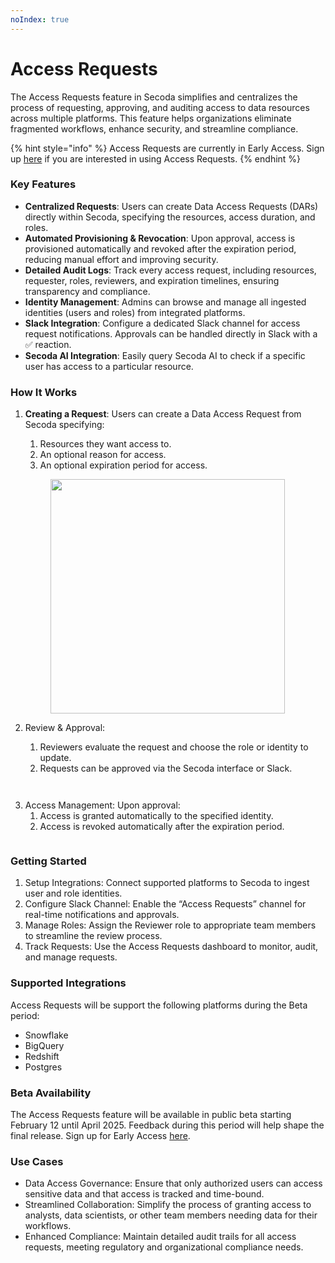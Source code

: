 ```yaml
---
noIndex: true
---
```


# Access Requests

The Access Requests feature in Secoda simplifies and centralizes the process of requesting, approving, and auditing access to data resources across multiple platforms. This feature helps organizations eliminate fragmented workflows, enhance security, and streamline compliance.

{% hint style="info" %}
Access Requests are currently in Early Access. Sign up [here](https://tally.so/r/n0DBQ6) if you are interested in using Access Requests.
{% endhint %}



### Key Features

* **Centralized Requests**: Users can create Data Access Requests (DARs) directly within Secoda, specifying the resources, access duration, and roles.
* **Automated Provisioning & Revocation**: Upon approval, access is provisioned automatically and revoked after the expiration period, reducing manual effort and improving security.
* **Detailed Audit Logs**: Track every access request, including resources, requester, roles, reviewers, and expiration timelines, ensuring transparency and compliance.
* **Identity Management**: Admins can browse and manage all ingested identities (users and roles) from integrated platforms.
* **Slack Integration**: Configure a dedicated Slack channel for access request notifications. Approvals can be handled directly in Slack with a ✅ reaction.
* **Secoda AI Integration**: Easily query Secoda AI to check if a specific user has access to a particular resource.

### How It Works

1.  **Creating a Request**: Users can create a Data Access Request from Secoda specifying:

    1. Resources they want access to.
    2. An optional reason for access.
    3. An optional expiration period for access.

    <figure><img src="https://secoda-public-media-assets.s3.amazonaws.com/3332b1f0-e670-4cef-b287-e55729de78ab.png" alt="" width="375"><figcaption></figcaption></figure>
2. Review & Approval:
   1. Reviewers evaluate the request and choose the role or identity to update.
   2. Requests can be approved via the Secoda interface or Slack.

<figure><img src="https://secoda-public-media-assets.s3.amazonaws.com/55960578-b82b-4ee7-a483-fe165ac3864e.png" alt=""><figcaption></figcaption></figure>

<figure><img src="https://secoda-public-media-assets.s3.amazonaws.com/111d12ee-a25e-4f06-950e-141a4e49e843.png" alt=""><figcaption></figcaption></figure>

3. Access Management: Upon approval:
   1. Access is granted automatically to the specified identity.
   2. Access is revoked automatically after the expiration period.

<figure><img src="https://secoda-public-media-assets.s3.amazonaws.com/f7823204-28a0-497c-b3fa-7c7260172c16.png" alt=""><figcaption></figcaption></figure>

### Getting Started

1. Setup Integrations: Connect supported platforms to Secoda to ingest user and role identities.
2. Configure Slack Channel: Enable the “Access Requests” channel for real-time notifications and approvals.
3. Manage Roles: Assign the Reviewer role to appropriate team members to streamline the review process.
4. Track Requests: Use the Access Requests dashboard to monitor, audit, and manage requests.

### Supported Integrations

Access Requests will be support the following platforms during the Beta period:

* Snowflake
* BigQuery
* Redshift
* Postgres

### Beta Availability

The Access Requests feature will be available in public beta starting February 12 until April 2025. Feedback during this period will help shape the final release. Sign up for Early Access [here](https://tally.so/r/3N8ENQ).

### Use Cases

* Data Access Governance: Ensure that only authorized users can access sensitive data and that access is tracked and time-bound.
* Streamlined Collaboration: Simplify the process of granting access to analysts, data scientists, or other team members needing data for their workflows.
* Enhanced Compliance: Maintain detailed audit trails for all access requests, meeting regulatory and organizational compliance needs.
